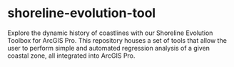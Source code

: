 # shoreline-evolution-tool
Explore the dynamic history of coastlines with our Shoreline Evolution Toolbox for ArcGIS Pro. This repository houses a set of tools that allow the user to perform simple and automated regression analysis of a given coastal zone, all integrated into ArcGIS Pro.
